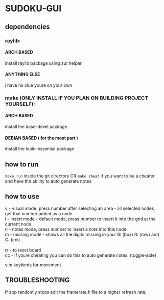 # SUDOKU-GUI

## dependencies
### raylib:
#### ARCH BASED
install raylib package using aur helper
#### ANYTHING ELSE
i have no clue youre on your own

### make (ONLY INSTALL IF YOU PLAN ON BUILDING PROJECT YOURSELF):
#### ARCH BASED
install the base-devel package
#### DEBIAN BASED ( for the most part )
install the build-essential package

## how to run
`make run` inside the git directory 
OR
`make cheat` if you want to be a cheater and have the ability to auto generate notes



## how to use
v - visual mode, press number after selecting an area - all selected nodes get that number added as a node <br>
i - insert mode - default mode, press number to insert it into the grid at the current node <br>
n - notes mode, press number to insert a note into this node <br>
m - missing mode - shows all the digits missing in your B: (box) R: (row) and C: (col) <br><br>
rr - to reset board <br>
cc - if youre cheating you can do this to auto generate notes. (toggle-able)<br>

vim keybinds for movement


## TROUBLESHOOTING

If app randomly stops edit the framerate.h file to a higher refresh rate.
